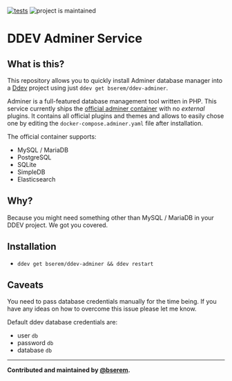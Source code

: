 [![tests](https://github.com/bserem/ddev-adminer/actions/workflows/tests.yml/badge.svg)](https://github.com/bserem/ddev-adminer/actions/workflows/tests.yml) ![project is maintained](https://img.shields.io/maintenance/yes/2022.svg)

# DDEV Adminer Service

## What is this?

This repository allows you to quickly install Adminer database manager into a [Ddev](https://ddev.readthedocs.io) project using just `ddev get bserem/ddev-adminer`.

Adminer is a full-featured database management tool written in PHP. This service
currently ships the [official adminer container](https://hub.docker.com/_/adminer)
with no _external_ plugins. It contains all official plugins and themes and allows
to easily chose one by editing the `docker-compose.adminer.yaml` file after
installation.

The official container supports:

* MySQL / MariaDB
* PostgreSQL
* SQLite
* SimpleDB
* Elasticsearch

## Why?

Because you might need something other than MySQL / MariaDB in your DDEV project. We got you covered.

## Installation

* `ddev get bserem/ddev-adminer && ddev restart`

## Caveats

You need to pass database credentials manually for the time being. If you have
any ideas on how to overcome this issue please let me know.

Default ddev database credentials are:

* user `db`
* password `db`
* database `db`

---
**Contributed and maintained by [@bserem](https://github.com/bserem).**

